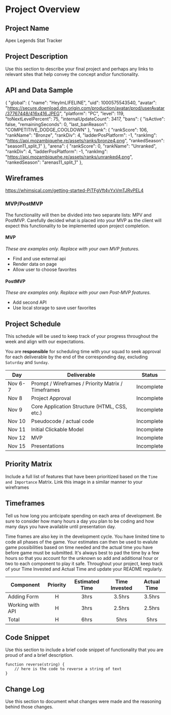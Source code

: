 # Project Overview

## Project Name

Apex Legends Stat Tracker

## Project Description

Use this section to describe your final project and perhaps any links to relevant sites that help convey the concept and\or functionality.

## API and Data Sample

{
"global": {
"name": "HeyImLIFELINE",
"uid": 1000575543540,
"avatar": "https://secure.download.dm.origin.com/production/avatar/prod/userAvatar/37767448/416x416.JPEG",
"platform": "PC",
"level": 119,
"toNextLevelPercent": 75,
"internalUpdateCount": 3417,
"bans": {
"isActive": false,
"remainingSeconds": 0,
"last_banReason": "COMPETITIVE_DODGE_COOLDOWN"
},
"rank": {
"rankScore": 106,
"rankName": "Bronze",
"rankDiv": 4,
"ladderPosPlatform": -1,
"rankImg": "https://api.mozambiquehe.re/assets/ranks/bronze4.png",
"rankedSeason": "season11_split_1"
},
"arena": {
"rankScore": 0,
"rankName": "Unranked",
"rankDiv": 4,
"ladderPosPlatform": -1,
"rankImg": "https://api.mozambiquehe.re/assets/ranks/unranked4.png",
"rankedSeason": "arenas11_split_1"
},

## Wireframes

https://whimsical.com/getting-started-PiTFgVft4vYxVmTJRvPEL4

### MVP/PostMVP

The functionality will then be divided into two separate lists: MPV and PostMVP.  Carefully decided what is placed into your MVP as the client will expect this functionality to be implemented upon project completion.  

#### MVP 
*These are examples only. Replace with your own MVP features.*

- Find and use external api 
- Render data on page 
- Allow user to choose favorites 

#### PostMVP  
*These are examples only. Replace with your own Post-MVP features.*

- Add second API
- Use local storage to save user favorites

## Project Schedule

This schedule will be used to keep track of your progress throughout the week and align with our expectations.  

You are **responsible** for scheduling time with your squad to seek approval for each deliverable by the end of the corresponding day, excluding `Saturday` and `Sunday`.

|  Day | Deliverable | Status
|---|---| ---|
|Nov 6-7| Prompt / Wireframes / Priority Matrix / Timeframes | Incomplete
|Nov 8| Project Approval | Incomplete
|Nov 9| Core Application Structure (HTML, CSS, etc.) | Incomplete
|Nov 10| Pseudocode / actual code | Incomplete
|Nov 11| Initial Clickable Model  | Incomplete
|Nov 12| MVP | Incomplete
|Nov 15| Presentations | Incomplete

## Priority Matrix

Include a full list of features that have been prioritized based on the `Time and Importance` Matrix.  Link this image in a similar manner to your wireframes

## Timeframes

Tell us how long you anticipate spending on each area of development. Be sure to consider how many hours a day you plan to be coding and how many days you have available until presentation day.

Time frames are also key in the development cycle.  You have limited time to code all phases of the game.  Your estimates can then be used to evalute game possibilities based on time needed and the actual time you have before game must be submitted. It's always best to pad the time by a few hours so that you account for the unknown so add and additional hour or two to each component to play it safe. Throughout your project, keep track of your Time Invested and Actual Time and update your README regularly.

| Component | Priority | Estimated Time | Time Invested | Actual Time |
| --- | :---: |  :---: | :---: | :---: |
| Adding Form | H | 3hrs| 3.5hrs | 3.5hrs |
| Working with API | H | 3hrs| 2.5hrs | 2.5hrs |
| Total | H | 6hrs| 5hrs | 5hrs |

## Code Snippet

Use this section to include a brief code snippet of functionality that you are proud of and a brief description.  

```
function reverse(string) {
	// here is the code to reverse a string of text
}
```

## Change Log
 Use this section to document what changes were made and the reasoning behind those changes.  